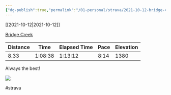 ```yaml
---
{"dg-publish":true,"permalink":"/01-personal/strava/2021-10-12-bridge-creek/"}
---
```



[[2021-10-12\|2021-10-12]]

[Bridge Creek](https://www.strava.com/activities/6104106986)

| Distance | Time    | Elapsed Time | Pace | Elevation |
| -------- | ------- | ------------ | ---- | --------- |
| 8.33     | 1:08:38 | 1:13:12      | 8:14 | 1380      |


Always the best!
    
![](https://dgtzuqphqg23d.cloudfront.net/jcc4Q-ft-FBNrm9Yapwl86hPLWfrwCxBEnAiUCJCrtI-768x576.jpg)

    

#strava
